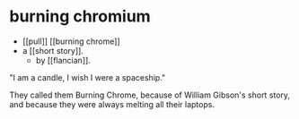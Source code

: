 # burning chromium

- [[pull]] [[burning chrome]]
- a [[short story]].
  - by [[flancian]].

"I am a candle, I wish I were a spaceship."

They called them Burning Chrome, because of William Gibson's short story, and because they were always melting all their laptops.




